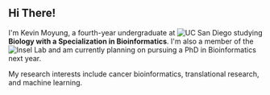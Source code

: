 ## Hi There!

I'm Kevin Moyung, a fourth-year undergraduate at ![UC San Diego](http://ucsd.edu) studying **Biology with a Specialization in Bioinformatics**. I'm also a member of the ![Insel Lab](http://insellab.ucsd.edu) and am currently planning on pursuing a PhD in Bioinformatics next year.

My research interests include cancer bioinformatics, translational research, and machine learning.


